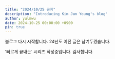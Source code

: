 ```yaml
---
title: "2024/10/25 공지"
description: "Introducing Kim Jun Young's blog"
author: yulmwu
date: 2024-10-25 00:00:00 +0900
pin: true
---
```


블로그 다시 시작합니다. 24년도 이전 글은 남겨두겠습니다.

'빠르게 끝내는' 시리즈 작성중입니다. 감사합니다.
